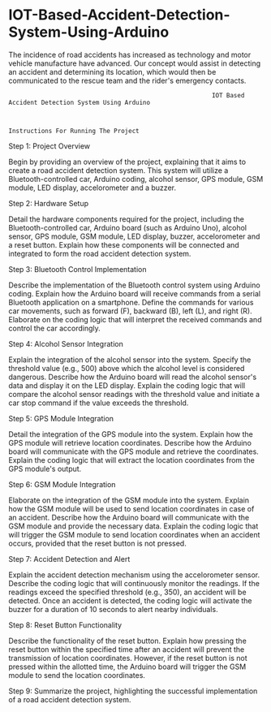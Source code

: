# IOT-Based-Accident-Detection-System-Using-Arduino
The incidence of road accidents has increased as technology and motor vehicle manufacture have advanced. Our concept would assist in detecting an accident and determining its location, which would then be communicated to the rescue team and the rider's emergency contacts. 
   


                                                              
                                                            IOT Based Accident Detection System Using Arduino 

                                                               
                                                                    Instructions For Running The Project


	
Step 1: Project Overview

Begin by providing an overview of the project, explaining that it aims to create a road accident detection system. This system will utilize a Bluetooth-controlled car, Arduino coding, alcohol sensor, GPS module, GSM module, LED display, accelorometer and a buzzer.


Step 2: Hardware Setup

Detail the hardware components required for the project, including the Bluetooth-controlled car, Arduino board (such as Arduino Uno), alcohol sensor, GPS module, GSM module, LED display, buzzer, accelorometer and a reset button. Explain how these components will be connected and integrated to form the road accident detection system.


Step 3: Bluetooth Control Implementation

Describe the implementation of the Bluetooth control system using Arduino coding. Explain how the Arduino board will receive commands from a serial Bluetooth application on a smartphone. Define the commands for various car movements, such as forward (F), backward (B), left (L), and right (R). Elaborate on the coding logic that will interpret the received commands and control the car accordingly.


Step 4: Alcohol Sensor Integration

Explain the integration of the alcohol sensor into the system. Specify the threshold value (e.g., 500) above which the alcohol level is considered dangerous. Describe how the Arduino board will read the alcohol sensor's data and display it on the LED display. Explain the coding logic that will compare the alcohol sensor readings with the threshold value and initiate a car stop command if the value exceeds the threshold.


Step 5: GPS Module Integration

Detail the integration of the GPS module into the system. Explain how the GPS module will retrieve location coordinates. Describe how the Arduino board will communicate with the GPS module and retrieve the coordinates. Explain the coding logic that will extract the location coordinates from the GPS module's output.


Step 6: GSM Module Integration

Elaborate on the integration of the GSM module into the system. Explain how the GSM module will be used to send location coordinates in case of an accident. Describe how the Arduino board will communicate with the GSM module and provide the necessary data. Explain the coding logic that will trigger the GSM module to send location coordinates when an accident occurs, provided that the reset button is not pressed.


Step 7: Accident Detection and Alert

Explain the accident detection mechanism using the accelorometer sensor. Describe the coding logic that will continuously monitor the readings. If the readings exceed the specified threshold (e.g., 350), an accident will be detected. Once an accident is detected, the coding logic will activate the buzzer for a duration of 10 seconds to alert nearby individuals.


Step 8: Reset Button Functionality

Describe the functionality of the reset button. Explain how pressing the reset button within the specified time after an accident will prevent the transmission of location coordinates. However, if the reset button is not pressed within the allotted time, the Arduino board will trigger the GSM module to send the location coordinates.



Step 9: Summarize the project, highlighting the successful implementation of a road accident detection system.
